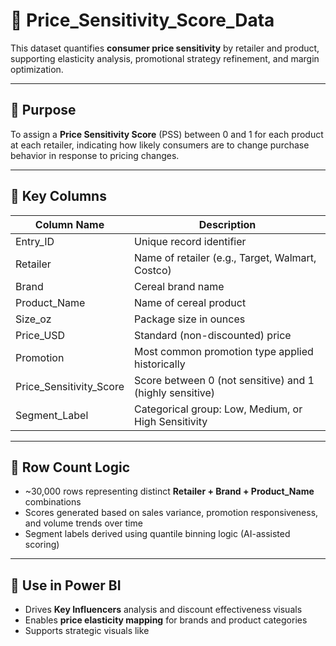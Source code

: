 # 💸 Price_Sensitivity_Score_Data

This dataset quantifies **consumer price sensitivity** by retailer and product, supporting elasticity analysis, promotional strategy refinement, and margin optimization.

---

## 🔹 Purpose

To assign a **Price Sensitivity Score** (PSS) between 0 and 1 for each product at each retailer, indicating how likely consumers are to change purchase behavior in response to pricing changes.

---

## 🔹 Key Columns

| Column Name              | Description                                                                 |
|--------------------------|-----------------------------------------------------------------------------|
| Entry_ID                 | Unique record identifier                                                    |
| Retailer                 | Name of retailer (e.g., Target, Walmart, Costco)                            |
| Brand                    | Cereal brand name                                                           |
| Product_Name             | Name of cereal product                                                      |
| Size_oz                  | Package size in ounces                                                      |
| Price_USD                | Standard (non-discounted) price                                             |
| Promotion                | Most common promotion type applied historically                            |
| Price_Sensitivity_Score  | Score between 0 (not sensitive) and 1 (highly sensitive)                    |
| Segment_Label            | Categorical group: Low, Medium, or High Sensitivity                         |

---

## 🔹 Row Count Logic

- ~30,000 rows representing distinct **Retailer + Brand + Product_Name** combinations
- Scores generated based on sales variance, promotion responsiveness, and volume trends over time
- Segment labels derived using quantile binning logic (AI-assisted scoring)

---

## 🔹 Use in Power BI

- Drives **Key Influencers** analysis and discount effectiveness visuals
- Enables **price elasticity mapping** for brands and product categories
- Supports strategic visuals like
